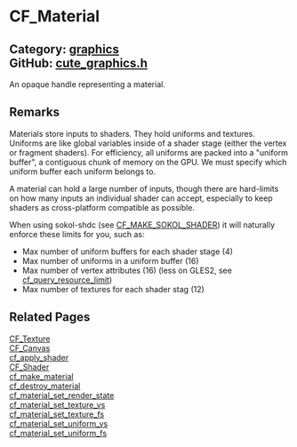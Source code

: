 [](../header.md ':include')

# CF_Material

Category: [graphics](https://github.com/RandyGaul/cute_framework/blob/master/docs/api_reference?id=graphics)  
GitHub: [cute_graphics.h](https://github.com/RandyGaul/cute_framework/blob/master/include/cute_graphics.h)  
---

An opaque handle representing a material.

## Remarks

Materials store inputs to shaders. They hold uniforms and textures. Uniforms are like global
variables inside of a shader stage (either the vertex or fragment shaders). For efficiency, all
uniforms are packed into a "uniform buffer", a contiguous chunk of memory on the GPU. We must
specify which uniform buffer each uniform belongs to.

A material can hold a large number of inputs, though there are hard-limits on how many inputs
an individual shader can accept, especially to keep shaders as cross-platform compatible as
possible.

When using sokol-shdc (see [CF_MAKE_SOKOL_SHADER](https://github.com/RandyGaul/cute_framework/blob/master/docs/graphics/cf_make_sokol_shader.md)) it will naturally enforce these limits for you, such as:

- Max number of uniform buffers for each shader stage (4)
- Max number of uniforms in a uniform buffer (16)
- Max number of vertex attributes (16) (less on GLES2, see [cf_query_resource_limit](https://github.com/RandyGaul/cute_framework/blob/master/docs/graphics/cf_query_resource_limit.md))
- Max number of textures for each shader stag (12)

## Related Pages

[CF_Texture](https://github.com/RandyGaul/cute_framework/blob/master/docs/graphics/cf_texture.md)  
[CF_Canvas](https://github.com/RandyGaul/cute_framework/blob/master/docs/graphics/cf_canvas.md)  
[cf_apply_shader](https://github.com/RandyGaul/cute_framework/blob/master/docs/graphics/cf_apply_shader.md)  
[CF_Shader](https://github.com/RandyGaul/cute_framework/blob/master/docs/graphics/cf_shader.md)  
[cf_make_material](https://github.com/RandyGaul/cute_framework/blob/master/docs/graphics/cf_make_material.md)  
[cf_destroy_material](https://github.com/RandyGaul/cute_framework/blob/master/docs/graphics/cf_destroy_material.md)  
[cf_material_set_render_state](https://github.com/RandyGaul/cute_framework/blob/master/docs/graphics/cf_material_set_render_state.md)  
[cf_material_set_texture_vs](https://github.com/RandyGaul/cute_framework/blob/master/docs/graphics/cf_material_set_texture_vs.md)  
[cf_material_set_texture_fs](https://github.com/RandyGaul/cute_framework/blob/master/docs/graphics/cf_material_set_texture_fs.md)  
[cf_material_set_uniform_vs](https://github.com/RandyGaul/cute_framework/blob/master/docs/graphics/cf_material_set_uniform_vs.md)  
[cf_material_set_uniform_fs](https://github.com/RandyGaul/cute_framework/blob/master/docs/graphics/cf_material_set_uniform_fs.md)  
